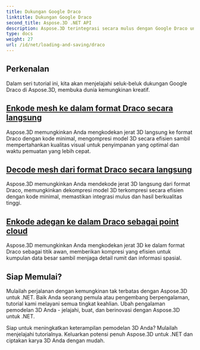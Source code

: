 ```yaml
---
title: Dukungan Google Draco
linktitle: Dukungan Google Draco
second_title: Aspose.3D .NET API
description: Aspose.3D terintegrasi secara mulus dengan Google Draco untuk kompresi dan dekompresi model 3D yang efisien, mengoptimalkan ukuran file, dan meningkatkan kinerja.
type: docs
weight: 27
url: /id/net/loading-and-saving/draco
---
```

## Perkenalan

Dalam seri tutorial ini, kita akan menjelajahi seluk-beluk dukungan Google Draco di Aspose.3D, membuka dunia kemungkinan kreatif.

## [Enkode mesh ke dalam format Draco secara langsung](encode-mesh)

Aspose.3D memungkinkan Anda mengkodekan jerat 3D langsung ke format Draco dengan kode minimal, mengompresi model 3D secara efisien sambil mempertahankan kualitas visual untuk penyimpanan yang optimal dan waktu pemuatan yang lebih cepat.

## [Decode mesh dari format Draco secara langsung](decode-mesh)

Aspose.3D memungkinkan Anda mendekode jerat 3D langsung dari format Draco, memungkinkan dekompresi model 3D terkompresi secara efisien dengan kode minimal, memastikan integrasi mulus dan hasil berkualitas tinggi.

## [Enkode adegan ke dalam Draco sebagai point cloud](encode-scene-as-point-cloud)

Aspose.3D memungkinkan Anda mengkodekan jerat 3D ke dalam format Draco sebagai titik awan, memberikan kompresi yang efisien untuk kumpulan data besar sambil menjaga detail rumit dan informasi spasial.


## Siap Memulai?

Mulailah perjalanan dengan kemungkinan tak terbatas dengan Aspose.3D untuk .NET. Baik Anda seorang pemula atau pengembang berpengalaman, tutorial kami melayani semua tingkat keahlian. Ubah pengalaman pemodelan 3D Anda - jelajahi, buat, dan berinovasi dengan Aspose.3D untuk .NET.

Siap untuk meningkatkan keterampilan pemodelan 3D Anda? Mulailah menjelajahi tutorialnya. Keluarkan potensi penuh Aspose.3D untuk .NET dan ciptakan karya 3D Anda dengan mudah.